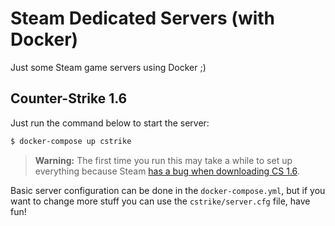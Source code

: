 # Steam Dedicated Servers (with Docker)

Just some Steam game servers using Docker ;)

## Counter-Strike 1.6

Just run the command below to start the server:

``` bash
$ docker-compose up cstrike
```

> **Warning:** The first time you run this may take a while to set up everything because Steam [has a bug when downloading CS 1.6](https://developer.valvesoftware.com/wiki/SteamCMD#Only_the_HLDS_engine_is_downloaded).

Basic server configuration can be done in the `docker-compose.yml`, but if you want to change more stuff you can use the `cstrike/server.cfg` file, have fun!
